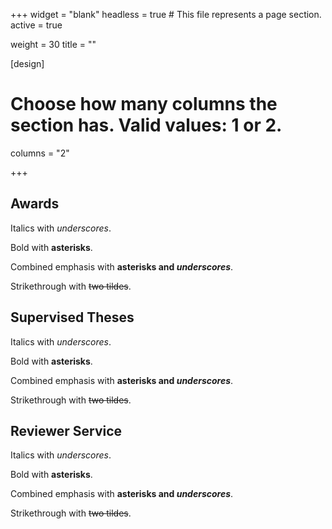 +++
widget = "blank"
headless = true  # This file represents a page section.
active = true

weight = 30
title = ""

[design]
  # Choose how many columns the section has. Valid values: 1 or 2.
  columns = "2"

+++


## Awards

Italics with _underscores_.

Bold with **asterisks**.

Combined emphasis with **asterisks and _underscores_**.

Strikethrough with ~~two tildes~~.

## Supervised Theses

Italics with _underscores_.

Bold with **asterisks**.

Combined emphasis with **asterisks and _underscores_**.

Strikethrough with ~~two tildes~~.

## Reviewer Service

Italics with _underscores_.

Bold with **asterisks**.

Combined emphasis with **asterisks and _underscores_**.

Strikethrough with ~~two tildes~~.
